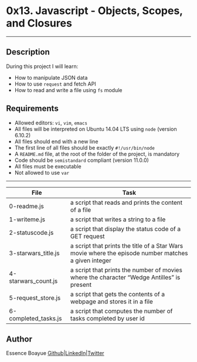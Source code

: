 # 0x13. Javascript - Objects, Scopes, and Closures
---
## Description

During this project I will learn:
- How to manipulate JSON data
- How to use `request` and fetch API
- How to read and write a file using `fs` module


## Requirements

- Allowed editors: `vi`, `vim`, `emacs`
- All files will be interpreted on Ubuntu 14.04 LTS using `node` (version 6.10.2)
- All files should end with a new line
- The first line of all files should be exactly `#!/usr/bin/node`
- A `README.md` file, at the root of the folder of the project, is mandatory
- Code should be `semistandard` compliant (version 11.0.0)
- All files must be executable
- Not allowed to use `var`

---
File|Task
---|---
0-readme.js | a script that reads and prints the content of a file
1-writeme.js | a script that writes a string to a file
2-statuscode.js | a script that display the status code of a GET request
3-starwars_title.js | a script that prints the title of a Star Wars movie where the episode number matches a given integer
4-starwars_count.js | a script that prints the number of movies where the character “Wedge Antilles” is present
5-request_store.js | a script that gets the contents of a webpage and stores it in a file
6-completed_tasks.js | a script that computes the number of tasks completed by user id


## Author
Essence Boayue [Github](https://github.com/eboayue)|[LinkedIn](https://www.linkedin.com/in/essenceboayue/)|[Twitter](https://twitter.com/girlsaregeeks2)
